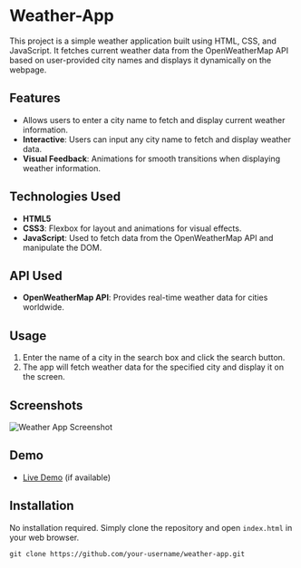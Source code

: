 # Weather-App

This project is a simple weather application built using HTML, CSS, and JavaScript. It fetches current weather data from the OpenWeatherMap API based on user-provided city names and displays it dynamically on the webpage.

## Features

- Allows users to enter a city name to fetch and display current weather information.
- **Interactive**: Users can input any city name to fetch and display weather data.
- **Visual Feedback**: Animations for smooth transitions when displaying weather information.

## Technologies Used

- **HTML5**
- **CSS3**: Flexbox for layout and animations for visual effects.
- **JavaScript**: Used to fetch data from the OpenWeatherMap API and manipulate the DOM.

## API Used

- **OpenWeatherMap API**: Provides real-time weather data for cities worldwide.

## Usage

1. Enter the name of a city in the search box and click the search button.
2. The app will fetch weather data for the specified city and display it on the screen.

## Screenshots

![Weather App Screenshot](/path/to/your/screenshot.png)

## Demo

- [Live Demo](https://your-demo-link.com) (if available)

## Installation

No installation required. Simply clone the repository and open `index.html` in your web browser.

```plaintext
git clone https://github.com/your-username/weather-app.git


